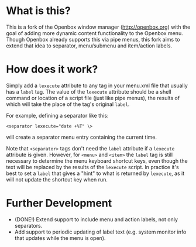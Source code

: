# What is this?
This is a fork of the Openbox window manager (http://openbox.org) with the goal of adding more dynamic content functionality to the Openbox menu. Though Openbox already supports this via pipe menus, this fork aims to extend that idea to separator, menu/submenu and item/action labels.

# How does it work?
Simply add a `lexecute` attribute to any tag in your menu.xml file that usually has a `label` tag. The value of the `lexecute` attribute should be a shell command or location of a script file (just like pipe menus), the results of which will take the place of the tag's original `label`.

For example, defining a separator like this:
```
<separator lexecute="date +%T" \>
```
will create a separator menu entry containing the current time.

Note that `<separator>` tags don't need the `label` attribute if a `lexecute` attribute is given. However, for `<menu>` and `<item>` the `label` tag is still necessary to determine the menu keyboard shortcut keys, even though the text will be replaced by the results of the `lexecute` script. In practice it's best to set a `label` that gives a "hint" to what is returned by `lexecute`, as it will not update the shortcut key when run.

# Further Development
- (DONE!) Extend support to include menu and action labels, not only separators.
- Add support to periodic updating of label text (e.g. system monitor info that updates while the menu is open).
